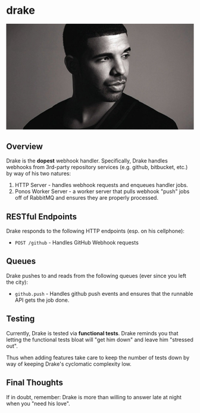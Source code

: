 # drake
![Drake](https://raw.githubusercontent.com/CodeNow/drake/master/logo.jpg?token=AAI8oKLQgDfT7mzr_gIL4TYT1fBgbMQRks5W_HskwA%3D%3D)

## Overview
Drake is the **dopest** webhook handler. Specifically, Drake handles webhooks
from 3rd-party repository services (e.g. github, bitbucket, etc.) by way of his
two natures:

1. HTTP Server - handles webhook requests and enqueues handler jobs.
2. Ponos Worker Server - a worker server that pulls webhook "push" jobs off of
  RabbitMQ and ensures they are properly processed.

## RESTful Endpoints
Drake responds to the following HTTP endpoints (esp. on his cellphone):

- `POST /github` - Handles GitHub Webhook requests

## Queues
Drake pushes to and reads from the following queues (ever since you left the city):

- `github.push` - Handles github push events and ensures that the runnable API
  gets the job done.

## Testing
Currently, Drake is tested via **functional tests**. Drake reminds you that
letting the functional tests bloat will "get him down" and leave him "stressed out".

Thus when adding features take care to keep the number of tests down by way of
keeping Drake's cyclomatic complexity low.

## Final Thoughts
If in doubt, remember: Drake is more than willing to answer late at night when you
"need his love".

